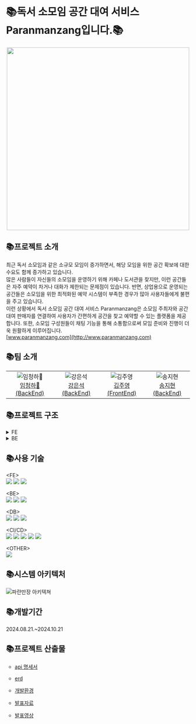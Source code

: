 <h1>📚독서 소모임 공간 대여 서비스 Paranmanzang입니다.📚</h1>

<div align="center">
  <img src="https://github.com/user-attachments/assets/2b740bf6-e09b-4e56-8c3b-1dcc223dd33f" width="500"/>
</div>


<h2>📚프로젝트 소개</h2>

최근 독서 소모임과 같은 소규모 모임이 증가하면서, 해당 모임을 위한 공간 확보에 대한 수요도 함께 증가하고 있습니다.</br>
많은 사람들이 자신들의 소모임을 운영하기 위해 카페나 도서관을 찾지만, 이런 공간들은 자주 예약이 차거나 대화가 제한되는 문제점이 있습니다. 반면, 상업용으로 운영되는 공간들은 소모임을 위한 최적화된 예약 시스템이 부족한 경우가 많아 사용자들에게 불편을 주고 있습니다.</br>
이런 상황에서 독서 소모임 공간 대여 서비스 Paranmanzang은 소모임 주최자와 공간 대여 판매자를 연결하여 사용자가 간편하게 공간을 찾고 예약할 수 있는 플랫폼을 제공합니다. 또한, 소모임 구성원들이 채팅 기능을 통해 소통함으로써 모임 준비와 진행이 더욱 원활하게 이루어집니다.</br>
[www.paranmanzang.com](http://www.paranmanzang.com)</br>

<h2>📚팀 소개</h2>

<div align="center">
    <table>
        <tr>
            <td align="center"><img src="https://github.com/user-attachments/assets/adb74647-19ed-4942-83be-3d1d932aed2d" alt="임청하👑"/><br/><a href="https://github.com/chenghaLim">임청하👑 (BackEnd)</a></td>
            <td align="center"><img src="https://github.com/user-attachments/assets/e773a829-d675-410f-a2fd-28d811b98240" alt="강은석"/><br/><a href="https://github.com/MeteoRiver">강은석 (BackEnd)</a></td>
            <td align="center"><img src="https://github.com/user-attachments/assets/ef374542-3d5f-4364-9355-e1f501e77eab" alt="김주영"/><br/><a href="https://github.com/Jyservice781">김주영 (FrontEnd)</a></td>
            <td align="center"><img src="https://github.com/user-attachments/assets/e887ac70-4c65-44d9-8a68-5aa9976238db" alt="송지현"/><br/><a href="https://github.com/Songj2">송지현 (BackEnd)</a></td>
        </tr>
    </table>
</div>


<h2>📚프로젝트 구조</h2>
<details><summary>FE</summary>
📦paranmanzang-project<br/>
 ┣ 📂app<br/>
 ┃ ┣ 📂(page)<br/>
 ┃ ┃ ┣ 📂List<br/>
 ┃ ┃ ┃ ┗ 📜page.tsx<br/>
 ┃ ┃ ┣ 📂aboard<br/>
 ┃ ┃ ┃ ┣ 📂add<br/>
 ┃ ┃ ┃ ┃ ┗ 📜page.tsx<br/>
 ┃ ┃ ┃ ┣ 📂update<br/>
 ┃ ┃ ┃ ┃ ┗ 📂[id]<br/>
 ┃ ┃ ┃ ┃ ┃ ┗ 📜page.tsx<br/>
 ┃ ┃ ┃ ┗ 📜page.tsx<br/>
 ┃ ┃ ┃   📜.....<br/>
 ┃ ┣ 📂api<br/>
 ┃ ┃ ┣ 📂generate<br/>
 ┃ ┃ ┃ ┣ 📜friend.api.ts<br/>
 ┃ ┃ ┃ ┣ 📜group.api.ts<br/>
 ┃ ┃ ┃ ┣ 📜groupPost.api.ts<br/>
 ┃ ┃ ┃ ┣ 📜likeBook.api.ts<br/>
 ┃ ┃ ┃ ┣ 📜likePost.api.ts<br/>
 ┃ ┃ ┃ ┣ 📜likeRoom.api.ts<br/>
 ┃ ┃ ┃ ┣ 📜review.api.ts<br/>
 ┃ ┃ ┃ ┣ 📜room.api.ts<br/>
 ┃ ┃ ┃ ┣ 📜route.ts<br/>
 ┃ ┃ ┃ ┗ 📜user.api.ts<br/>
 ┃ ┃ ┃   📜 ..........<br/>
 ┃ ┃ ┣ 📜authUtils.ts<br/>
 ┃ ┃ ┣ 📜axios.ts<br/>
 ┃ ┃ ┗ 📜requests.ts<br/>
 ┃ ┣ 📂components<br/>
 ┃ ┃ ┃ ┣ 📜Aboard.tsx<br/>
 ┃ ┃ ┃ ┣ 📜AccountButton.tsx<br/>
 ┃ ┃ ┃ ┣ 📜Alert.tsx<br/>
 ┃ ┃ ┃ ┣ 📜BellService.tsx<br/>
 ┃ ┃ ┃ ┣ 📜BookingList.tsx<br/>
 ┃ ┃ ┃ ┣ 📜BookingModal.tsx<br/>
 ┃ ┃ ┃ ┣ 📜Carousel.tsx<br/>
 ┃ ┃ ┃ ┣ 📜CategorySelect.tsx<br/>
 ┃ ┃ ┃ ┣ 📜Footer.tsx<br/>
 ┃ ┃ ┃ ┣ 📜GroupBoard.tsx<br/>
 ┃ ┃ ┃ ┣ 📜Header.tsx<br/>
 ┃ ┃ ┃ ┣ 📜Map.tsx<br/>
 ┃ ┃ ┃ ┣ 📜Nav.tsx<br/>
 ┃ ┃ ┃ ┣ 📜NaverMap.tsx<br/>
 ┃ ┃ ┃ ┗ 📜NaverMapAdd.tsx<br/>
 ┃ ┃ ┣ 📂crud<br/>
 ┃ ┃ ┃ ┣ 📜GroupAdd.tsx<br/>
 ┃ ┃ ┃ ┣ 📜GroupPostAdd.tsx<br/>
 ┃ ┃ ┃ ┣ 📜PostEditor.tsx<br/>
 ┃ ┃ ┃ ┣ 📜RoomAdd.tsx<br/>
 ┃ ┃ ┃ ┗ 📜RoomUpdate.tsx<br/>
 ┃ ┃ ┣ 📂user<br/>
 ┃ ┃ ┃ ┣ 📂admin<br/>
 ┃ ┃ ┃ ┃ ┗ 📜RequestOne.tsx<br/>
 ┃ ┃ ┃ ┣ 📜ComLikeList.tsx<br/>
 ┃ ┃ ┃ ┣ 📜Register.tsx<br/>
 ┃ ┃ ┃ ┣ 📜UserProfile.module.css<br/>
 ┃ ┃ ┃ ┗ 📜UserProfile.tsx<br/>
 ┃ ┃ ┗ 📜Modal.tsx<br/>
 ┃ ┃  📜 ..........<br/>
 ┃ ┣ 📂hooks<br/>
 ┃ ┃ ┣ 📜useBookImage.ts<br/>
 ┃ ┃ ┣ 📜useChatRoom.ts<br/>
 ┃ ┃ ┗ 📜useUser.ts<br/>
 ┃ ┣ 📂model<br/>
 ┃ ┃ ┣ 📂chat<br/>
 ┃ ┃ ┃ ┗ 📜chat.model.ts<br/>
 ┃ ┃ ┣ 📂comment<br/>
 ┃ ┃ ┃ ┗ 📜comment.model.ts<br/>
 ┃ ┃ ┣ 📂common<br/>
 ┃ ┃ ┃ ┗ 📜page.model.ts<br/>
 ┃ ┃ ┣ 📂file<br/>
 ┃ ┃ ┃ ┗ 📜file.model.ts<br/>
 ┃ ┃ ┣ 📂group<br/>
 ┃ ┃ ┃ ┣ 📜book.model.ts<br/>
 ┃ ┃ ┃ ┣ 📜category.model.ts<br/>
 ┃ ┃ ┃ ┗ 📜group.model.ts<br/>
 ┃ ┃ ┣ 📂room<br/>
 ┃ ┃ ┃ ┣ 📜account.model.ts<br/>
 ┃ ┃ ┃ ┣ 📜address.model.ts<br/>
 ┃ ┃ ┃ ┣ 📜bookings.model.ts<br/>
 ┃ ┃ ┃ ┣ 📜review.model.ts<br/>
 ┃ ┃ ┃ ┗ 📜room.model.ts<br/>
 ┃ ┃ ┣ 📂user<br/>
 ┃ ┃ ┃ ┣ 📜user.model.ts<br/>
 ┃ ┃ ┃ ┗ 📜users.model.ts<br/>
 ┃ ┃ ┣ 📜error.model.ts<br/>
 ┃ ┃ ┗ 📜user.model.ts<br/>
 ┃ ┣ 📂queries<br/>
 ┃ ┃ ┣ 📜useBookQuery.ts<br/>
 ┃ ┃ ┣ 📜useGroupQuery.ts<br/>
 ┃ ┃ ┗ 📜useRoomQuery.ts<br/>
 ┃ ┣ 📂service<br/>
 ┃ ┃ ┣ 📂chat<br/>
 ┃ ┃ ┃ ┣ 📜chatMessage.service.ts<br/>
 ┃ ┃ ┃ ┣ 📜chatRoom.service.ts<br/>
 ┃ ┃ ┃ ┗ 📜chatUser.service.ts<br/>
 ┃ ┃ ┣ 📂comment<br/>
 ┃ ┃ ┃ ┗ 📜comment.service.ts<br/>
 ┃ ┃ ┣ 📂file<br/>
 ┃ ┃ ┃ ┗ 📜file.service.ts<br/>
 ┃ ┃ ┣ 📂group<br/>
 ┃ ┃ ┃ ┣ 📜book.service.ts<br/>
 ┃ ┃ ┃ ┣ 📜category.service.ts<br/>
 ┃ ┃ ┃ ┣ 📜group.service.ts<br/>
 ┃ ┃ ┃ ┣ 📜groupPost.service.ts<br/>
 ┃ ┃ ┃ ┣ 📜likeBook.service.ts<br/>
 ┃ ┃ ┃ ┗ 📜likePost.service.ts<br/>
 ┃ ┃ ┣ 📂room<br/>
 ┃ ┃ ┃ ┣ 📜account.service.ts<br/>
 ┃ ┃ ┃ ┣ 📜address.service.ts<br/>
 ┃ ┃ ┃ ┣ 📜booking.service.ts<br/>
 ┃ ┃ ┃ ┣ 📜review.service.ts<br/>
 ┃ ┃ ┃ ┣ 📜room.service.ts<br/>
 ┃ ┃ ┃ ┗ 📜time.service.ts<br/>
 ┃ ┃ ┣ 📂user<br/>
 ┃ ┃ ┃ ┣ 📜login.service.ts<br/>
 ┃ ┃ ┃ ┣ 📜logout.service.ts<br/>
 ┃ ┃ ┃ ┗ 📜user.service.ts<br/>
 ┃ ┃ ┗ 📂users<br/>
 ┃ ┃ ┃ ┣ 📜adminPost.service.ts<br/>
 ┃ ┃ ┃ ┣ 📜declarationPost.service.ts<br/>
 ┃ ┃ ┃ ┣ 📜friend.service.ts<br/>
 ┃ ┃ ┃ ┣ 📜likePost.service.ts<br/>
 ┃ ┃ ┃ ┗ 📜likeRoom.service.ts<br/>
 ┃ ┣ 📜QueryProvider.tsx<br/>
 ┃ ┣ 📜StoreProvider.tsx<br/>
 ┃ ┣ 📜globals.css<br/>
 ┃ ┣ 📜layout.tsx<br/>
 ┃ ┗ 📜page.tsx<br/>
 ┣ 📂lib<br/>
 ┃ ┣ 📂features<br/>
 ┃ ┃ ┣ 📂chat<br/>
 ┃ ┃ ┃ ┗ 📜chat.slice.ts<br/>
 ┃ ┃ ┣ 📂comment<br/>
 ┃ ┃ ┃ ┗ 📜comment.slice.ts<br/>
 ┃ ┃ ┣ 📂file<br/>
 ┃ ┃ ┃ ┗ 📜file.slice.ts<br/>
 ┃ ┃ ┣ 📂group<br/>
 ┃ ┃ ┃ ┣ 📜book.slice.ts<br/>
 ┃ ┃ ┃ ┗ 📜group.slice.ts<br/>
 ┃ ┃ ┣ 📂room<br/>
 ┃ ┃ ┃ ┣ 📜account.slice.ts<br/>
 ┃ ┃ ┃ ┣ 📜address.slice.ts<br/>
 ┃ ┃ ┃ ┣ 📜booking.slice.ts<br/>
 ┃ ┃ ┃ ┣ 📜review.slice.ts<br/>
 ┃ ┃ ┃ ┗ 📜room.slice.ts<br/>
 ┃ ┃ ┣ 📂users<br/>
 ┃ ┃ ┃ ┣ 📜adminPost.slice.ts<br/>
 ┃ ┃ ┃ ┣ 📜declarationPost.slice.ts<br/>
 ┃ ┃ ┃ ┣ 📜friend.slice.ts<br/>
 ┃ ┃ ┃ ┗ 📜user.slice.ts<br/>
 ┃ ┃ ┣ 📜auth.slice.ts<br/>
 ┃ ┃ ┣ 📜data.slice.ts<br/>
 ┃ ┃ ┗ 📜error.slice.ts<br/>
 ┃ ┗ 📜store.ts<br/>
 ┣ 📂public<br/>
 ┃ ┣ 📂assets<br/>
 ┃ ┃ ┣ 📜btnG.png<br/>
 ┃ ┃ ┣ 📜paran.png<br/>
 ┃ ┃ ┣ 📜paranLogo.png<br/>
 ┃ ┃ ┗ 📜paran_logo_favicon.png<br/>
 ┃ ┣ 📜.DS_Store<br/>
 ┃ ┗ 📜.gitkeep<br/>
 ┣ 📜.DS_Store<br/>
 ┣ 📜.env.local<br/>
 ┣ 📜.eslintrc.json<br/>
 ┣ 📜.gitignore<br/>
 ┣ 📜LICENSE<br/>
 ┣ 📜README.md<br/>
 ┣ 📜naver.d.ts<br/>
 ┣ 📜next-env.d.ts<br/>
 ┣ 📜next.config.mjs<br/>
 ┣ 📜package.json<br/>
 ┣ 📜postcss.config.js<br/>
 ┣ 📜prettier.config.js<br/>
 ┣ 📜tailwind.config.ts<br/>
 ┣ 📜tsconfig.json<br/>
 ┣ 📜yarn 2.lock<br/>
 ┗ 📜yarn.lock<br/>

</details>

<details><summary>BE</summary> 
📦paranmanzang-project<br/>
┣ 📦server</br>
┃ ┣ 📦config-server</br>
┃ ┣ 📦eureka-server</br>
┃ ┣ 📦gateway-server</br>
┃ ┃ ┗ 📂gatewayserver</br>
┃ ┃ ┣ 📂Enum</br>
┃ ┃ ┃ ┣ 📜CodeEnum.java</br>
┃ ┃ ┃ ┣ 📜ExceptionStatus.java</br>
┃ ┃ ┃ ┗ 📜Role.java</br>
┃ ┃ ┣ 📂Filter</br>
┃ ┃ ┃ ┣ 📜GatewayRouter.java</br>
┃ ┃ ┃ ┣ 📜LoginFilter.java</br>
┃ ┃ ┃ ┣ 📜LogoutFilter.java</br>
┃ ┃ ┃ ┗ 📜ReissueFilter.java</br>
┃ ┃ ┣ 📜GatewayException.java</br>
┃ ┃ ┣ 📜GatewayServerApplication.java</br>
┃ ┃ ┣ 📂config</br>
┃ ┃ ┃ ┣ 📜MongoConfig.java</br>
┃ ┃ ┃ ┣ 📜RedisConfig.java</br>
┃ ┃ ┃ ┣ 📜SecurityConfig.java</br>
┃ ┃ ┃ ┣ 📜UriConfiguration.java</br>
┃ ┃ ┃ ┣ 📜UserRoute.java</br>
┃ ┃ ┃ ┗ 📜WebClientConfig.java</br>
┃ ┃ ┣ 📂controller</br>
┃ ┃ ┃ ┗ 📜UserController.java</br>
┃ ┃ ┣ 📂jwt</br>
┃ ┃ ┃ ┣ 📜CustomAuthenticationFailureHandler.java</br>
┃ ┃ ┃ ┣ 📜CustomAuthenticationSuccessHandler.java</br>
┃ ┃ ┃ ┣ 📜CustomReactiveAuthenticationManager.java</br>
┃ ┃ ┃ ┣ 📜JWTUtil.java</br>
┃ ┃ ┃ ┗ 📜JwtTokenServiceImpl.java</br>
┃ ┃ ┣ 📂model</br>
┃ ┃ ┃ ┣ 📂Domain</br>
┃ ┃ ┃ ┃ ┣ 📜UserModel.java</br>
┃ ┃ ┃ ┃ ┗📂oauth</br>
┃ ┃ ┃ ┃  ┣ 📜CustomOAuth2User.java</br>
┃ ┃ ┃ ┃  ┣ 📜CustomUserDetails.java</br>
┃ ┃ ┃ ┃  ┣ 📜NaverResponse.java</br>
┃ ┃ ┃ ┃  ┗ 📜OAuth2Response.java</br>
┃ ┃ ┃ ┣ 📜LoginModel.java</br>
┃ ┃ ┃ ┣ 📜RegisterModel.java</br>
┃ ┃ ┃ ┣ 📂entity</br>
┃ ┃ ┃ ┃ ┗ 📜User.java</br>
┃ ┃ ┃ ┗📂repository</br>
┃ ┃ ┃  ┗ 📜UserRepository.java</br>
┃ ┃ ┣ 📂oauth</br>
┃ ┃ ┃ ┣ 📜CustomOAuth2UserService.java</br>
┃ ┃ ┃ ┣ 📜CustomReactiveUserDetailsService.java</br>
┃ ┃ ┃ ┗ 📜CustomSuccessHandler.java</br>
┃ ┃ ┗ 📂service</br>
┃ ┃ ┃ ┣ 📂Impl</br>
┃ ┃ ┃ ┃ ┗ 📜UserServiceImpl.java</br>
┃ ┃ ┃ ┗ 📜UserService.java</br>
┃ ┗ 📦secret-server</br>
┣ 📦service</br>
┃ ┣📦chat-service</br>
┃ ┃ ┣ 📂config</br>
┃ ┃ ┃ ┣ 📜ChatMessageRoute.java</br>
┃ ┃ ┃ ┣ 📜ChatRoomRoute.java</br>
┃ ┃ ┃ ┣ 📜ChatUserRoute.java</br>
┃ ┃ ┃ ┣ 📜MongoConfig.java</br>
┃ ┃ ┃ ┗ 📜RedisConfig.java</br>
┃ ┃ ┣ 📂controller</br>
┃ ┃ ┃ ┣ 📜ChatMessageHandler.java</br>
┃ ┃ ┃ ┣ 📜ChatRoomHandler.java</br>
┃ ┃ ┃ ┗ 📜ChatUserHandler.java</br>
┃ ┃ ┣ 📂model</br>
┃ ┃ ┃ ┣ 📂domain</br>
┃ ┃ ┃ ┃ ┣ 📜ChatUnReadUserModel.java</br>
┃ ┃ ┃ ┃ ┣ 📜ChatUserModel.java</br>
┃ ┃ ┃ ┃ ┣ 📂message</br>
┃ ┃ ┃ ┃ ┃ ┣ 📜ChatMessageModel.java</br>
┃ ┃ ┃ ┃ ┃ ┗ 📜RequestChatMessageModel.java</br>
┃ ┃ ┃ ┃ ┣ 📂room</br>
┃ ┃ ┃ ┃ ┃ ┣ 📜ChatRoomModel.java</br>
┃ ┃ ┃ ┃ ┃ ┣ 📜ChatRoomNameModel.java</br>
┃ ┃ ┃ ┃ ┃ ┗ 📜ChatRoomPasswordModel.java</br>
┃ ┃ ┃ ┣ 📂entity</br>
┃ ┃ ┃ ┃ ┣ 📜ChatMessage.java</br>
┃ ┃ ┃ ┃ ┣ 📜ChatRoom.java</br>
┃ ┃ ┃ ┃ ┣ 📜ChatUser.java</br>
┃ ┃ ┃ ┃ ┗ 📜ChatUserTimeStamp.java</br>
┃ ┃ ┃ ┣ 📂enums</br>
┃ ┃ ┃ ┃ ┗ 📜MessageType.java</br>
┃ ┃ ┃ ┗ 📂repository</br>
┃ ┃ ┃ ┃ ┣ 📜ChatMessageRepository.java</br>
┃ ┃ ┃ ┃ ┣ 📜ChatRoomRepository.java</br>
┃ ┃ ┃ ┃ ┣ 📜ChatUserRepository.java</br>
┃ ┃ ┃ ┃ ┣ 📜ChatUserTimeStampRepository.java</br>
┃ ┃ ┃ ┃ ┣ 📜CustomChatMessageRepository.java</br>
┃ ┃ ┃ ┃ ┣ 📜CustomChatRoomRepository.java</br>
┃ ┃ ┃ ┃ ┣ 📜CustomChatUserRepository.java</br>
┃ ┃ ┃ ┃ ┗ 📜CustomChatUserTimeStampRepository.java</br>
┃ ┃ ┃ ┗ 📂impl</br>
┃ ┃ ┃ ┃ ┣ 📜CustomChatMessageRepositoryImpl.java</br>
┃ ┃ ┃ ┃ ┣ 📜CustomChatRoomRepositoryImpl.java</br>
┃ ┃ ┃ ┃ ┣ 📜CustomChatUserRepositoryImpl.java</br>
┃ ┃ ┃ ┃ ┗ 📜CustomChatUserTimeStampRepositoryImpl.java</br>
┃ ┃ ┣ 📂service</br>
┃ ┃ ┃ ┣ 📜ChatService.java</br>
┃ ┃ ┃ ┗ 📜impl</br>
┃ ┃ ┃ ┗ 📜ChatServiceImpl.java</br>
┃ ┃ ┗ 📂util</br>
┃ ┃ ┃ ┗ 📜ProfanityFilter.java</br>
┃ ┣ 📦comment-service</br>
┃ ┃ ┣ 📂config</br>
┃ ┃ ┃┗ 📜QuerydslConfig.java</br>
┃ ┃ ┣ 📂controller</br>
┃ ┃ ┃ ┗ 📜CommentController.java</br>
┃ ┃ ┣ 📂model</br>
┃ ┃ ┃ ┣ 📂domain</br>
┃ ┃ ┃ ┃ ┣ 📜CommentRequestModel.java</br>
┃ ┃ ┃ ┃ ┣ 📜CommentResponseModel.java</br>
┃ ┃ ┃ ┃ ┣ 📜ErrorField.java</br>
┃ ┃ ┃ ┃ ┗ 📜ExceptionResponseModel.java</br>
┃ ┃ ┃ ┣ 📂entity</br>
┃ ┃ ┃ ┃ ┗ 📜Comment.java</br>
┃ ┃ ┃ ┗ 📂repository</br>
┃ ┃ ┃ ┣ 📜CommentRepository.java</br>
┃ ┃ ┃ ┣ 📜CustomCommentRepository.java</br>
┃ ┃ ┃ ┗ 📂impl</br>
┃ ┃ ┃ ┃ ┗ 📜CommentRepositoryImpl.java</br>
┃ ┃ ┣ 📂service</br>
┃ ┃ ┃ ┣ 📜CommentService.java</br>
┃ ┃ ┃ ┗ 📂impl</br>
┃ ┃ ┃ ┃ ┗ 📜CommentServiceImpl.java</br>
┃ ┃ ┗ 📂util</br>
┃ ┃ ┗ 📜GlobalExceptionHandler.java</br>
┃ ┣📦file-service</br>
┃ ┃ ┣ 📂config</br>
┃ ┃ ┃ ┣ 📜MongoConfig.java</br>
┃ ┃ ┃ ┣ 📜S3Config.java</br>
┃ ┃ ┃ ┗ 📜SwaggerConfig.java</br>
┃ ┃ ┣ 📂controller</br>
┃ ┃ ┃ ┗ 📜FileController.java</br>
┃ ┃ ┣ 📂model</br>
┃ ┃ ┃ ┣ 📂domain</br>
┃ ┃ ┃ ┃ ┣ 📜ErrorField.java</br>
┃ ┃ ┃ ┃ ┣ 📜ExceptionResponseModel.java</br>
┃ ┃ ┃ ┃ ┣ 📜FileDeleteModel.java</br>
┃ ┃ ┃ ┃ ┗ 📜FileModel.java</br>
┃ ┃ ┃ ┣ 📂entity</br>
┃ ┃ ┃ ┃ ┗ 📜File.java</br>
┃ ┃ ┃ ┣ 📂enums</br>
┃ ┃ ┃ ┃ ┗ 📜FileType.java</br>
┃ ┃ ┃ ┗ 📂repository</br>
┃ ┃ ┃ ┃ ┣ 📜FileRepository.java</br>
┃ ┃ ┃ ┣ 📂custom</br>
┃ ┃ ┃ ┃ ┗ 📜FileCustomRepository.java</br>
┃ ┃ ┃ ┗ 📂impl</br>
┃ ┃ ┃ ┃ ┗ 📜FileCustomRepositoryImpl.java</br>
┃ ┃ ┣ 📂service</br>
┃ ┃ ┃ ┣ 📜FileService.java</br>
┃ ┃ ┃ ┗ 📂impl</br>
┃ ┃ ┃ ┃ ┗ 📜FileServiceImpl.java</br>
┃ ┃ ┗ 📂util</br>
┃ ┃ ┃ ┗ 📜GlobalExceptionHandler.java</br>
┃ ┣ 📦group-service</br>
┃ ┃ ┣ 📂config</br>
┃ ┃ ┃ ┗ 📜QuerydslConfig.java</br>
┃ ┃ ┣ 📂controller</br>
┃ ┃ ┃ ┣ 📜BookController.java</br>
┃ ┃ ┃ ┣ 📜GroupController.java</br>
┃ ┃ ┃ ┣ 📜GroupPostController.java</br>
┃ ┃ ┃ ┗ 📜LikeBookController.java</br>
┃ ┃ ┣ 📂enums</br>
┃ ┃ ┃ ┣ 📜CodeEnum.java</br>
┃ ┃ ┃ ┗ 📜GroupPostCategory.java</br>
┃ ┃ ┣ 📂model</br>
┃ ┃ ┃ ┣ 📂domain</br>
┃ ┃ ┃ ┃ ┣ 📜BookResponseModel.java</br>
┃ ┃ ┃ ┃ ┣ 📜ErrorField.java</br>
┃ ┃ ┃ ┃ ┣ 📜ExceptionResponseModel.java</br>
┃ ┃ ┃ ┃ ┣ 📜GroupModel.java</br>
┃ ┃ ┃ ┃ ┣ 📜GroupPostModel.java</br>
┃ ┃ ┃ ┃ ┣ 📜GroupPostResponseModel.java</br>
┃ ┃ ┃ ┃ ┣ 📜GroupResponseModel.java</br>
┃ ┃ ┃ ┃ ┣ 📜JoiningModel.java</br>
┃ ┃ ┃ ┃ ┗ 📜LikeBookModel.java</br>
┃ ┃ ┃ ┣ 📂entity</br>
┃ ┃ ┃ ┃ ┣ 📜Book.java</br>
┃ ┃ ┃ ┃ ┣ 📜Group.java</br>
┃ ┃ ┃ ┃ ┣ 📜GroupPost.java</br>
┃ ┃ ┃ ┃ ┣ 📜Joining.java</br>
┃ ┃ ┗ ┗ ┗ 📜LikeBooks.java</br>
┃ ┣ 📦room-service</br>
┃ ┃ ┗ 📂src</br>
┃ ┃ ┃ ┣ 📂config</br>
┃ ┃ ┃ ┃ ┣ 📜QuerydslConfig.java</br>
┃ ┃ ┃ ┃ ┗ 📜SwaggerConfig.java</br>
┃ ┃ ┃ ┣ 📂controller</br>
┃ ┃ ┃ ┃ ┣ 📜AccountController.java</br>
┃ ┃ ┃ ┃ ┣ 📜AddressController.java</br>
┃ ┃ ┃ ┃ ┣ 📜BookingController.java</br>
┃ ┃ ┃ ┃ ┣ 📜ReviewController.java</br>
┃ ┃ ┃ ┃ ┣ 📜RoomController.java</br>
┃ ┃ ┃ ┃ ┗ 📜TimeController.java</br>
┃ ┃ ┃ ┣ 📂model</br>
┃ ┃ ┃ ┃ ┣ 📂domain</br>
┃ ┃ ┃ ┃ ┃ ┣ 📜AccountCancelModel.java</br>
┃ ┃ ┃ ┃ ┃ ┣ 📜AccountModel.java</br>
┃ ┃ ┃ ┃ ┃ ┣ 📜AccountResultModel.java</br>
┃ ┃ ┃ ┃ ┃ ┣ 📜AddressModel.java</br>
┃ ┃ ┃ ┃ ┃ ┣ 📜AddressUpdateModel.java</br>
┃ ┃ ┃ ┃ ┃ ┣ 📜BookingModel.java</br>
┃ ┃ ┃ ┃ ┃ ┣ 📜ErrorField.java</br>
┃ ┃ ┃ ┃ ┃ ┣ 📜ExceptionResponseModel.java</br>
┃ ┃ ┃ ┃ ┃ ┣ 📜ReviewModel.java</br>
┃ ┃ ┃ ┃ ┃ ┣ 📜ReviewUpdateModel.java</br>
┃ ┃ ┃ ┃ ┃ ┣ 📜RoomModel.java</br>
┃ ┃ ┃ ┃ ┃ ┣ 📜RoomUpdateModel.java</br>
┃ ┃ ┃ ┃ ┃ ┣ 📜RoomWTimeModel.java</br>
┃ ┃ ┃ ┃ ┃ ┣ 📜TimeModel.java</br>
┃ ┃ ┃ ┃ ┃ ┗ 📜TimeSaveModel.java</br>
┃ ┃ ┃ ┃ ┣ 📂entity</br>
┃ ┃ ┃ ┃ ┃ ┣ 📜Account.java</br>
┃ ┃ ┃ ┃ ┃ ┣ 📜Address.java</br>
┃ ┃ ┃ ┃ ┃ ┣ 📜Booking.java</br>
┃ ┃ ┃ ┃ ┃ ┣ 📜Review.java</br>
┃ ┃ ┃ ┃ ┃ ┣ 📜Room.java</br>
┃ ┃ ┃ ┃ ┃ ┣ 📜Time.java</br>
┃ ┃ ┃ ┃ ┃ ┗ 📂repository</br>
┃ ┃ ┃ ┃ ┃ ┃ ┣ 📜AccountCustomRepository.java</br>
┃ ┃ ┃ ┃ ┃ ┃ ┣ 📜AccountRepository.java</br>
┃ ┃ ┃ ┃ ┃ ┃ ┣ 📜AddressCustomRepository.java</br>
┃ ┃ ┃ ┃ ┃ ┃ ┣ 📜AddressRepository.java</br>
┃ ┃ ┃ ┃ ┃ ┃ ┣ 📜BookingCustomRepository.java</br>
┃ ┃ ┃ ┃ ┃ ┃ ┣ 📜BookingRepository.java</br>
┃ ┃ ┃ ┃ ┃ ┃ ┣ 📜ReviewCustomRepository.java</br>
┃ ┃ ┃ ┃ ┃ ┃ ┣ 📜ReviewRepository.java</br>
┃ ┃ ┃ ┃ ┃ ┃ ┣ 📜RoomCustomRepository.java</br>
┃ ┃ ┃ ┃ ┃ ┃ ┣ 📜RoomRepository.java</br>
┃ ┃ ┃ ┃ ┃ ┃ ┣ 📜TimeCustomRepository.java</br>
┃ ┃ ┃ ┃ ┃ ┃ ┗ 📜TimeRepository.java</br>
┃ ┃ ┃ ┃ ┃ ┗ 📂impl</br>
┃ ┃ ┃ ┃ ┃ ┣ 📜AccountRepositoryImpl.java</br>
┃ ┃ ┃ ┃ ┃ ┣ 📜AddressRepositoryImpl.java</br>
┃ ┃ ┃ ┃ ┃ ┣ 📜BookingRepositoryImpl.java</br>
┃ ┃ ┃ ┃ ┃ ┣ 📜ReviewRepositoryImpl.java</br>
┃ ┃ ┃ ┃ ┃ ┣ 📜RoomRepositoryImpl.java</br>
┃ ┃ ┃ ┃ ┃ ┗ 📜TimeRepositoryImpl.java</br>
┃ ┃ ┃ ┃ ┣ 📂service</br>
┃ ┃ ┃ ┃ ┃ ┣ 📜AccountService.java</br>
┃ ┃ ┃ ┃ ┃ ┣ 📜AddressService.java</br>
┃ ┃ ┃ ┃ ┃ ┣ 📜BookingService.java</br>
┃ ┃ ┃ ┃ ┃ ┣ 📜ReviewService.java</br>
┃ ┃ ┃ ┃ ┃ ┣ 📜RoomService.java</br>
┃ ┃ ┃ ┃ ┃ ┣ 📜TimeService.java</br>
┃ ┃ ┃ ┃ ┃ ┗📂impl</br>
┃ ┃ ┃ ┃ ┃ ┣ 📜AccountServiceImpl.java</br>
┃ ┃ ┃ ┃ ┃ ┣ 📜AddressServiceImpl.java</br>
┃ ┃ ┃ ┃ ┃ ┣ 📜BookingServiceImpl.java</br>
┃ ┃ ┃ ┃ ┃ ┣ 📜ReviewServiceImpl.java</br>
┃ ┃ ┃ ┃ ┃ ┣ 📜RoomServiceImpl.java</br>
┃ ┃ ┃ ┃ ┃ ┗ 📜TimeServiceImpl.java</br>
┃ ┃ ┃ ┃ ┗📂util</br>
┃ ┃ ┃ ┃ ┣ 📜Converter.java</br>
┃ ┃ ┗ ┗ ┗ 📜GlobalExceptionHandler.java</br>
┃ ┗📦user-service</br>
┃ ┃ ┣ 📂config</br>
┃ ┃ ┃ ┣ 📜QuerydslConfig.java</br>
┃ ┃ ┃ ┗ 📜SwaggerConfig.java</br>
┃ ┃ ┣ 📂controller</br>
┃ ┃ ┃ ┣ 📜AdminPostController.java</br>
┃ ┃ ┃ ┣ 📜DeclarationPostController.java</br>
┃ ┃ ┃ ┣ 📜FriendController.java</br>
┃ ┃ ┃ ┣ 📜LikePostController.java</br>
┃ ┃ ┃ ┗ 📜LikeRoomController.java</br>
┃ ┃ ┣ 📂model</br>
┃ ┃ ┃ ┣ 📂domain</br>
┃ ┃ ┃ ┃ ┣ 📜AdminPostModel.java</br>
┃ ┃ ┃ ┃ ┣ 📜DeclarationPostModel.java</br>
┃ ┃ ┃ ┃ ┣ 📜FriendModel.java</br>
┃ ┃ ┃ ┃ ┣ 📜LikePostModel.java</br>
┃ ┃ ┃ ┃ ┗ 📜LikeRoomModel.java</br>
┃ ┃ ┣ 📂entity</br>
┃ ┃ ┃ ┣ 📜AdminPosts.java</br>
┃ ┃ ┃ ┣ 📜DeclarationPosts.java</br>
┃ ┃ ┃ ┣ 📜Friends.java</br>
┃ ┃ ┃ ┣ 📜LikePosts.java</br>
┃ ┃ ┃ ┗ 📜LikeRooms.java</br>
┃ ┃ ┗ 📂repository</br>
┃ ┃ ┃ ┣ 📜AdminPostRepository.java</br>
┃ ┃ ┃ ┣ 📜DeclarationPostRepository.java</br>
┃ ┃ ┃ ┣ 📜FriendRepository.java</br>
┃ ┃ ┃ ┣ 📂Impl</br>
┃ ┃ ┃ ┃ ┣ 📜AdminPostRepositoryImpl.java</br>
┃ ┃ ┃ ┃ ┣ 📜DeclarationPostRepositoryImpl.java</br>
┃ ┃ ┃ ┃ ┣ 📜FriendRepositoryImpl.java</br>
┃ ┃ ┃ ┃ ┣ 📜LikePostRepositoryImpl.java</br>
┃ ┃ ┃ ┃ ┗ 📜LikeRoomRepositoryImpl.java</br>
┃ ┃ ┃ ┣ 📜LikePostRepository.java</br>
┃ ┃ ┃ ┣ 📜LikeRoomRepository.java</br>
┃ ┃ ┃ ┗ 📂custom</br>
┃ ┃ ┃ ┣ 📜AdminPostRepositoryCustom.java</br>
┃ ┃ ┃ ┣ 📜DeclarationPostRepositoryCustom.java</br>
┃ ┃ ┃ ┣ 📜FriendRepositoryCustom.java</br>
┃ ┃ ┃ ┣ 📜LikePostRepositoryCustom.java</br>
┃ ┃ ┃ ┗ 📜LikeRoomRepositoryCustom.java</br>
┃ ┃ ┗ 📂service</br>
┃ ┃ ┣ 📜AdminPostService.java</br>
┃ ┃ ┣ 📜DeclarationPostService.java</br>
┃ ┃ ┣ 📜FriendService.java</br>
┃ ┃ ┣ 📜LikePostService.java</br>
┃ ┃ ┣ 📜LikeRoomService.java</br>
┃ ┃ ┗ 📂impl</br>
┃ ┃ ┃ ┣ 📜AdminPostServiceImpl.java</br>
┃ ┃ ┃ ┣ 📜DeclarationPostServiceImpl.java</br>
┃ ┃ ┃ ┣ 📜FriendServiceImpl.java</br>
┃ ┃ ┃ ┣ 📜LikePostServiceImpl.java</br>
┃ ┃ ┗ ┗ 📜LikeRoomServiceImpl.java</br>
┗ ┗ 📜user.yaml</br>
</details>




<h2>📚사용 기술</h2>

&lt;FE&gt;</br>
<img src="https://img.shields.io/badge/nextdotjs-000000?style=for-the-badge&logo=nextdotjs&logoColor=white">
<img src="https://img.shields.io/badge/redux-764ABC?style=for-the-badge&logo=redux&logoColor=white">
<img src="https://img.shields.io/badge/yarn-2C8EBB?style=for-the-badge&logo=yarn&logoColor=white"></br>

&lt;BE&gt;</br>
<img src="https://img.shields.io/badge/springboot-6DB33F?style=for-the-badge&logo=springboot&logoColor=white">
<img src="https://img.shields.io/badge/springsecurity-6DB33F?style=for-the-badge&logo=springsecurity&logoColor=white">
<img src="https://img.shields.io/badge/netflix-E50914?style=for-the-badge&logo=netflix&logoColor=white"></br>

&lt;DB&gt;</br>
<img src="https://img.shields.io/badge/mysql-4479A1?style=for-the-badge&logo=mysql&logoColor=white">
<img src="https://img.shields.io/badge/redis-FF4438?style=for-the-badge&logo=redis&logoColor=white">
<img src="https://img.shields.io/badge/mongodb-47A248?style=for-the-badge&logo=mongodb&logoColor=white"></br>

&lt;CI/CD&gt;</br>
<img src="https://img.shields.io/badge/navercloud-03C75A?style=for-the-badge&logo=naver&logoColor=white">
<img src="https://img.shields.io/badge/amazons3-569A31?style=for-the-badge&logo=amazons3&logoColor=white">
<img src="https://img.shields.io/badge/docker-2496ED?style=for-the-badge&logo=docker&logoColor=white">
<img src="https://img.shields.io/badge/kubernetes-326CE5?style=for-the-badge&logo=kubernetes&logoColor=white">
<img src="https://img.shields.io/badge/jenkins-D24939?style=for-the-badge&logo=jenkins&logoColor=white"></br>

&lt;OTHER&gt;</br>
<img src="https://img.shields.io/badge/postman-FF6C37?style=for-the-badge&logo=postman&logoColor=white"></br>

<h2>📚시스템 아키텍처</h2>

![파란만장 아키텍쳐](https://github.com/user-attachments/assets/c4ed55a7-f752-4dbe-9c69-cae1bbc30a6f)

<!--나중에 지피티로 돌려서 좀 예쁘게 수정....-->
<h2>📚개발기간</h2>
2024.08.21.~2024.10.21

<h2>📚프로젝트 산출물</h2>

<ul style="list-style-type:circle;">
 <li>
  
  [api 명세서](https://www.notion.so/REST-API-11e4a940b48480d5ac99ef3f726bc0c3)
 </li>
 <li>
  
  [erd](https://www.notion.so/ERD-11e4a940b4848071a262d0581befa07f)</li>
 <li>
  
  [개발환경](https://www.notion.so/11e4a940b48480688ac3fcce8025d49b)</li>
 <li>
     
  [발표자료](https://github.com/paranmanzang/paran_msa/blob/master/paranmanzang%20final_rev1.pptx)</li>
 <li>
  
  [발표영상](https://youtu.be/PUvr9OLc0JA)</li>
</ul>

